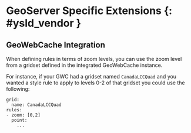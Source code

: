 # GeoServer Specific Extensions {: #ysld_vendor }

## GeoWebCache Integration

When defining rules in terms of zoom levels, you can use the zoom level from a gridset defined in the integrated GeoWebCache instance.

For instance, if your GWC had a gridset named `CanadaLCCQuad` and you wanted a style rule to apply to levels 0-2 of that gridset you could use the following:

    grid:
      name: CanadaLCCQuad
    rules:
    - zoom: [0,2]
      point:
        ...
